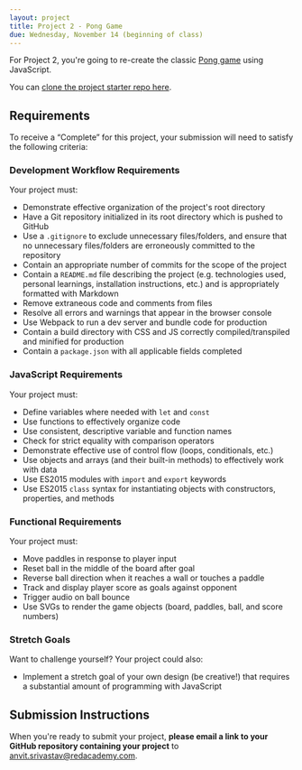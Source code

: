 ```yaml
---
layout: project
title: Project 2 - Pong Game
due: Wednesday, November 14 (beginning of class)
---
```


For Project 2, you're going to re-create the classic [Pong game](https://en.wikipedia.org/wiki/Pong) using JavaScript.

You can [clone the project starter repo here](https://github.com/redacademy/pong-starter).

## Requirements

To receive a “Complete” for this project, your submission will need to satisfy the following criteria:

### Development Workflow Requirements

Your project must:

- Demonstrate effective organization of the project's root directory
- Have a Git repository initialized in its root directory which is pushed to GitHub
- Use a `.gitignore` to exclude unnecessary files/folders, and ensure that no unnecessary files/folders are erroneously committed to the repository
- Contain an appropriate number of commits for the scope of the project
- Contain a `README.md` file describing the project (e.g. technologies used, personal learnings, installation instructions, etc.) and is appropriately formatted with Markdown
- Remove extraneous code and comments from files
- Resolve all errors and warnings that appear in the browser console
- Use Webpack to run a dev server and bundle code for production
- Contain a build directory with CSS and JS correctly compiled/transpiled and minified for production
- Contain a `package.json` with all applicable fields completed

### JavaScript Requirements

Your project must:

- Define variables where needed with `let` and `const`
- Use functions to effectively organize code
- Use consistent, descriptive variable and function names
- Check for strict equality with comparison operators
- Demonstrate effective use of control flow (loops, conditionals, etc.)
- Use objects and arrays (and their built-in methods) to effectively work with data
- Use ES2015 modules with `import` and `export` keywords
- Use ES2015 `class` syntax for instantiating objects with constructors, properties, and methods

### Functional Requirements

Your project must:

- Move paddles in response to player input
- Reset ball in the middle of the board after goal
- Reverse ball direction when it reaches a wall or touches a paddle
- Track and display player score as goals against opponent
- Trigger audio on ball bounce
- Use SVGs to render the game objects (board, paddles, ball, and score numbers)

### Stretch Goals

Want to challenge yourself? Your project could also:

- Implement a stretch goal of your own design (be creative!) that requires a substantial amount of programming with JavaScript

## Submission Instructions

When you're ready to submit your project, **please email a link to your GitHub repository containing your project** to [anvit.srivastav@redacademy.com](mailto:anvit.srivastav@redacademy.com).
